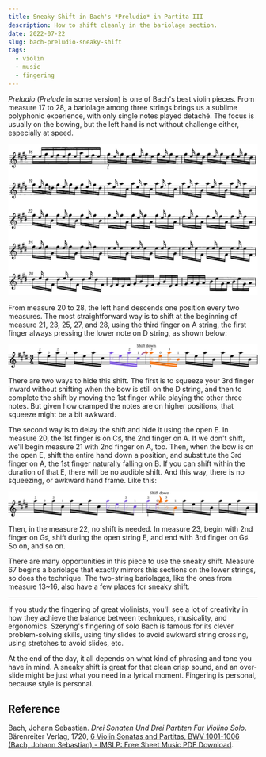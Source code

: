 ```yaml
---
title: Sneaky Shift in Bach's *Preludio* in Partita III
description: How to shift cleanly in the bariolage section.
date: 2022-07-22
slug: bach-preludio-sneaky-shift
tags: 
  - violin
  - music
  - fingering
---
```


*Preludio* (*Prelude* in some version) is one of Bach's best violin pieces. From measure 17 to 28, a bariolage among three strings brings us a sublime polyphonic experience, with only single notes played detaché. The focus is usually on the bowing, but the left hand is not without challenge either, especially at speed.

![Sheet music of the bariolage section](./bariolage-full.webp "Snippet from Preludio")

From measure 20 to 28, the left hand descends one position every two measures. The most straightforward way is to shift at the beginning of measure 21, 23, 25, 27, and 28, using the third finger on A string, the first finger always pressing the lower note on D string, as shown below:

![The straight-forward version](./straightforward-shift.webp)

There are two ways to hide this shift. The first is to squeeze your 3rd finger inward without shifting when the bow is still on the D string, and then to complete the shift by moving the 1st finger while playing the other three notes. But given how cramped the notes are on higher positions, that squeeze might be a bit awkward.

The second way is to delay the shift and hide it using the open E. In measure 20, the 1st finger is on C♯, the 2nd finger on A. If we don't shift, we'll begin measure 21 with 2nd finger on A, too. Then, when the bow is on the open E, shift the entire hand down a position, and substitute the 3rd finger on A, the 1st finger naturally falling on B. If you can shift within the duration of that E, there will be no audible shift. And this way, there is no squeezing, or awkward hand frame. Like this:

![The sneaky version](./sneaky-shift.webp)

Then, in the measure 22, no shift is needed. In measure 23, begin with 2nd finger on G♯, shift during the open string E, and end with 3rd finger on G♯. So on, and so on.

There are many opportunities in this piece to use the sneaky shift. Measure 67 begins a bariolage that exactly mirrors this sections on the lower strings, so does the technique. The two-string bariolages, like the ones from measure 13~16, also have a few places for sneaky shift.

---

If you study the fingering of great violinists, you'll see a lot of creativity in how they achieve the balance between techniques, musicality, and ergonomics. Szeryng's fingering of solo Bach is famous for its clever problem-solving skills, using tiny slides to avoid awkward string crossing, using stretches to avoid slides, etc.

At the end of the day, it all depends on what kind of phrasing and tone you have in mind. A sneaky shift is great for that clean crisp sound, and an over-slide might be just what you need in a lyrical moment. Fingering is personal, because style is personal. 


## Reference

Bach, Johann Sebastian. *Drei Sonaten Und Drei Partiten Fur Violino Solo*. Bärenreiter Verlag, 1720, [6 Violin Sonatas and Partitas, BWV 1001-1006 (Bach, Johann Sebastian) - IMSLP: Free Sheet Music PDF Download](https://imslp.org/wiki/6_Violin_Sonatas_and_Partitas,_BWV_1001-1006_(Bach,_Johann_Sebastian)).